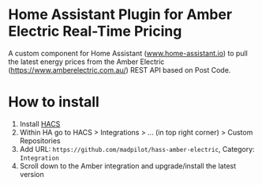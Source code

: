 # Home Assistant Plugin for Amber Electric Real-Time Pricing

A custom component for Home Assistant (www.home-assistant.io) to pull the latest energy prices from the Amber Electric (https://www.amberelectric.com.au/) REST API based on Post Code.

# How to install

1. Install [HACS](https://hacs.xyz/docs/installation/installation/)
2. Within HA go to HACS > Integrations > ... (in top right corner) > Custom Repositories
3. Add URL: `https://github.com/madpilot/hass-amber-electric`, Category: `Integration`
4. Scroll down to the Amber integration and upgrade/install the latest version
